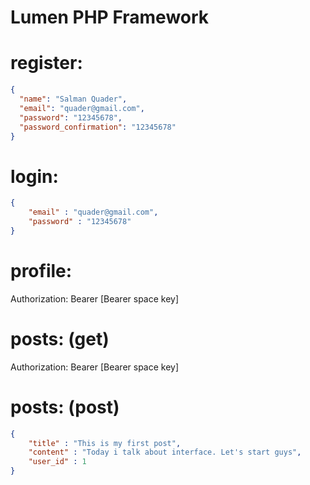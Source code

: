 # Lumen PHP Framework
# register:
```json
{
  "name": "Salman Quader",
  "email": "quader@gmail.com",
  "password": "12345678",
  "password_confirmation": "12345678"
}
```

# login:
```json
{
    "email" : "quader@gmail.com",
    "password" : "12345678"
}
```

# profile:
Authorization: Bearer [Bearer space key]

# posts: (get)
Authorization: Bearer [Bearer space key]

# posts: (post)
```json
{
    "title" : "This is my first post",
    "content" : "Today i talk about interface. Let's start guys",
    "user_id" : 1
}
```
